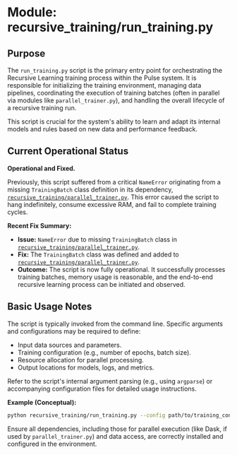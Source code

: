 # Module: recursive_training/run_training.py

## Purpose

The `run_training.py` script is the primary entry point for orchestrating the Recursive Learning training process within the Pulse system. It is responsible for initializing the training environment, managing data pipelines, coordinating the execution of training batches (often in parallel via modules like `parallel_trainer.py`), and handling the overall lifecycle of a recursive training run.

This script is crucial for the system's ability to learn and adapt its internal models and rules based on new data and performance feedback.

## Current Operational Status

**Operational and Fixed.**

Previously, this script suffered from a critical `NameError` originating from a missing `TrainingBatch` class definition in its dependency, [`recursive_training/parallel_trainer.py`](recursive_training/parallel_trainer.py:0). This error caused the script to hang indefinitely, consume excessive RAM, and fail to complete training cycles.

**Recent Fix Summary:**
*   **Issue:** `NameError` due to missing `TrainingBatch` class in [`recursive_training/parallel_trainer.py`](recursive_training/parallel_trainer.py:0).
*   **Fix:** The `TrainingBatch` class was defined and added to [`recursive_training/parallel_trainer.py`](recursive_training/parallel_trainer.py:0).
*   **Outcome:** The script is now fully operational. It successfully processes training batches, memory usage is reasonable, and the end-to-end recursive learning process can be initiated and observed.

## Basic Usage Notes

The script is typically invoked from the command line. Specific arguments and configurations may be required to define:
*   Input data sources and parameters.
*   Training configuration (e.g., number of epochs, batch size).
*   Resource allocation for parallel processing.
*   Output locations for models, logs, and metrics.

Refer to the script's internal argument parsing (e.g., using `argparse`) or accompanying configuration files for detailed usage instructions.

**Example (Conceptual):**
```bash
python recursive_training/run_training.py --config path/to/training_config.yaml --input-data s3://my-bucket/training-data/ --output-dir /mnt/pulse_training_output/run_xyz
```

Ensure all dependencies, including those for parallel execution (like Dask, if used by `parallel_trainer.py`) and data access, are correctly installed and configured in the environment.